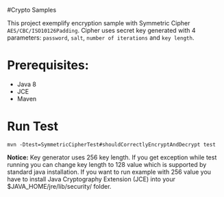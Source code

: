 #Crypto Samples

This project exemplify encryption sample with Symmetric Cipher `AES/CBC/ISO10126Padding`.
Cipher uses secret key generated with 4 parameters: `password`, `salt`, `number of iterations` and `key length`.

# Prerequisites:

+ Java 8
+ JCE
+ Maven

# Run Test

    mvn -Dtest=SymmetricCipherTest#shouldCorrectlyEncryptAndDecrypt test
    
**Notice:**
Key generator uses 256 key length. 
If you get exception while test running you can change key length to 128 value which is supported by standard java installation.
If you want to run example with 256 value you have to install Java Cryptography Extension (JCE) into your $JAVA_HOME/jre/lib/security/ folder.


